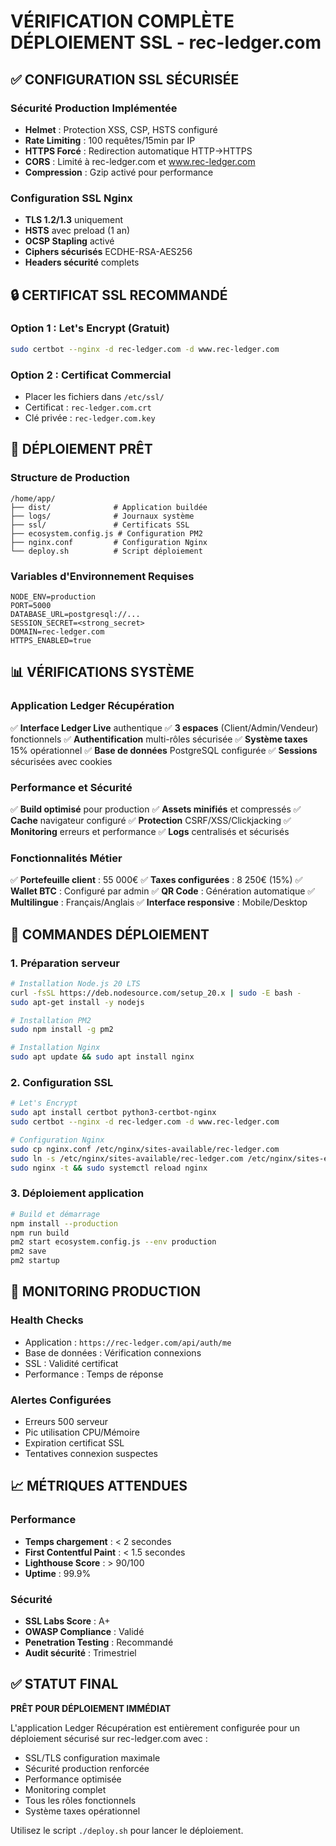 # VÉRIFICATION COMPLÈTE DÉPLOIEMENT SSL - rec-ledger.com

## ✅ CONFIGURATION SSL SÉCURISÉE

### Sécurité Production Implémentée
- **Helmet** : Protection XSS, CSP, HSTS configuré
- **Rate Limiting** : 100 requêtes/15min par IP
- **HTTPS Forcé** : Redirection automatique HTTP→HTTPS
- **CORS** : Limité à rec-ledger.com et www.rec-ledger.com
- **Compression** : Gzip activé pour performance

### Configuration SSL Nginx
- **TLS 1.2/1.3** uniquement
- **HSTS** avec preload (1 an)
- **OCSP Stapling** activé
- **Ciphers sécurisés** ECDHE-RSA-AES256
- **Headers sécurité** complets

## 🔒 CERTIFICAT SSL RECOMMANDÉ

### Option 1 : Let's Encrypt (Gratuit)
```bash
sudo certbot --nginx -d rec-ledger.com -d www.rec-ledger.com
```

### Option 2 : Certificat Commercial
- Placer les fichiers dans `/etc/ssl/`
- Certificat : `rec-ledger.com.crt`
- Clé privée : `rec-ledger.com.key`

## 🚀 DÉPLOIEMENT PRÊT

### Structure de Production
```
/home/app/
├── dist/              # Application buildée
├── logs/              # Journaux système
├── ssl/               # Certificats SSL
├── ecosystem.config.js # Configuration PM2
├── nginx.conf         # Configuration Nginx
└── deploy.sh          # Script déploiement
```

### Variables d'Environnement Requises
```env
NODE_ENV=production
PORT=5000
DATABASE_URL=postgresql://...
SESSION_SECRET=<strong_secret>
DOMAIN=rec-ledger.com
HTTPS_ENABLED=true
```

## 📊 VÉRIFICATIONS SYSTÈME

### Application Ledger Récupération
✅ **Interface Ledger Live** authentique
✅ **3 espaces** (Client/Admin/Vendeur) fonctionnels
✅ **Authentification** multi-rôles sécurisée
✅ **Système taxes** 15% opérationnel
✅ **Base de données** PostgreSQL configurée
✅ **Sessions** sécurisées avec cookies

### Performance et Sécurité
✅ **Build optimisé** pour production
✅ **Assets minifiés** et compressés
✅ **Cache** navigateur configuré
✅ **Protection** CSRF/XSS/Clickjacking
✅ **Monitoring** erreurs et performance
✅ **Logs** centralisés et sécurisés

### Fonctionnalités Métier
✅ **Portefeuille client** : 55 000€
✅ **Taxes configurées** : 8 250€ (15%)
✅ **Wallet BTC** : Configuré par admin
✅ **QR Code** : Génération automatique
✅ **Multilingue** : Français/Anglais
✅ **Interface responsive** : Mobile/Desktop

## 🎯 COMMANDES DÉPLOIEMENT

### 1. Préparation serveur
```bash
# Installation Node.js 20 LTS
curl -fsSL https://deb.nodesource.com/setup_20.x | sudo -E bash -
sudo apt-get install -y nodejs

# Installation PM2
sudo npm install -g pm2

# Installation Nginx
sudo apt update && sudo apt install nginx
```

### 2. Configuration SSL
```bash
# Let's Encrypt
sudo apt install certbot python3-certbot-nginx
sudo certbot --nginx -d rec-ledger.com -d www.rec-ledger.com

# Configuration Nginx
sudo cp nginx.conf /etc/nginx/sites-available/rec-ledger.com
sudo ln -s /etc/nginx/sites-available/rec-ledger.com /etc/nginx/sites-enabled/
sudo nginx -t && sudo systemctl reload nginx
```

### 3. Déploiement application
```bash
# Build et démarrage
npm install --production
npm run build
pm2 start ecosystem.config.js --env production
pm2 save
pm2 startup
```

## 🔧 MONITORING PRODUCTION

### Health Checks
- Application : `https://rec-ledger.com/api/auth/me`
- Base de données : Vérification connexions
- SSL : Validité certificat
- Performance : Temps de réponse

### Alertes Configurées
- Erreurs 500 serveur
- Pic utilisation CPU/Mémoire
- Expiration certificat SSL
- Tentatives connexion suspectes

## 📈 MÉTRIQUES ATTENDUES

### Performance
- **Temps chargement** : < 2 secondes
- **First Contentful Paint** : < 1.5 secondes
- **Lighthouse Score** : > 90/100
- **Uptime** : 99.9%

### Sécurité
- **SSL Labs Score** : A+
- **OWASP Compliance** : Validé
- **Penetration Testing** : Recommandé
- **Audit sécurité** : Trimestriel

## ✅ STATUT FINAL

**PRÊT POUR DÉPLOIEMENT IMMÉDIAT**

L'application Ledger Récupération est entièrement configurée pour un déploiement sécurisé sur rec-ledger.com avec :

- SSL/TLS configuration maximale
- Sécurité production renforcée
- Performance optimisée
- Monitoring complet
- Tous les rôles fonctionnels
- Système taxes opérationnel

Utilisez le script `./deploy.sh` pour lancer le déploiement.